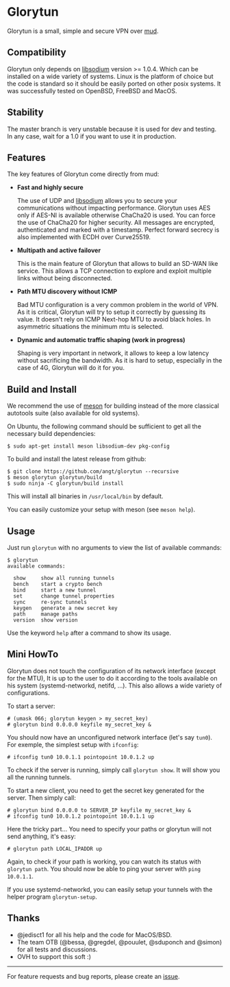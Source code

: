 # Glorytun

Glorytun is a small, simple and secure VPN over [mud](https://github.com/angt/mud).

## Compatibility

Glorytun only depends on [libsodium](https://github.com/jedisct1/libsodium) version >= 1.0.4.
Which can be installed on a wide variety of systems.
Linux is the platform of choice but the code is standard so it should be easily ported on other posix systems.
It was successfully tested on OpenBSD, FreeBSD and MacOS.

## Stability

The master branch is very unstable because it is used for dev and testing.
In any case, wait for a 1.0 if you want to use it in production.

## Features

The key features of Glorytun come directly from mud:

 * **Fast and highly secure**

   The use of UDP and [libsodium](https://github.com/jedisct1/libsodium) allows you to secure
   your communications without impacting performance.
   Glorytun uses AES only if AES-NI is available otherwise ChaCha20 is used.
   You can force the use of ChaCha20 for higher security.
   All messages are encrypted, authenticated and marked with a timestamp.
   Perfect forward secrecy is also implemented with ECDH over Curve25519.

 * **Multipath and active failover**

   This is the main feature of Glorytun that allows to build an SD-WAN like service.
   This allows a TCP connection to explore and exploit multiple links without being disconnected.

 * **Path MTU discovery without ICMP**

   Bad MTU configuration is a very common problem in the world of VPN.
   As it is critical, Glorytun will try to setup it correctly by guessing its value.
   It doesn't rely on ICMP Next-hop MTU to avoid black holes.
   In asymmetric situations the minimum mtu is selected.

 * **Dynamic and automatic traffic shaping (work in progress)**

   Shaping is very important in network, it allows to keep a low latency without sacrificing the bandwidth.
   As it is hard to setup, especially in the case of 4G, Glorytun will do it for you.

## Build and Install

We recommend the use of [meson](http://mesonbuild.com) for building instead of
the more classical autotools suite (also available for old systems).

On Ubuntu, the following command should be sufficient to get all the necessary build dependencies:

    $ sudo apt-get install meson libsodium-dev pkg-config

To build and install the latest release from github:

    $ git clone https://github.com/angt/glorytun --recursive
    $ meson glorytun glorytun/build
    $ sudo ninja -C glorytun/build install

This will install all binaries in `/usr/local/bin` by default.

You can easily customize your setup with meson (see `meson help`).

## Usage

Just run `glorytun` with no arguments to view the list of available commands:

```
$ glorytun
available commands:

  show     show all running tunnels
  bench    start a crypto bench
  bind     start a new tunnel
  set      change tunnel properties
  sync     re-sync tunnels
  keygen   generate a new secret key
  path     manage paths
  version  show version

```

Use the keyword `help` after a command to show its usage.

## Mini HowTo

Glorytun does not touch the configuration of its network interface (except for the MTU),
It is up to the user to do it according to the tools available
on his system (systemd-networkd, netifd, ...).
This also allows a wide variety of configurations.

To start a server:

    # (umask 066; glorytun keygen > my_secret_key)
    # glorytun bind 0.0.0.0 keyfile my_secret_key &

You should now have an unconfigured network interface (let's say `tun0`).
For exemple, the simplest setup with `ifconfig`:

    # ifconfig tun0 10.0.1.1 pointopoint 10.0.1.2 up

To check if the server is running, simply call `glorytun show`.
It will show you all the running tunnels.

To start a new client, you need to get the secret key generated for the server.
Then simply call:

    # glorytun bind 0.0.0.0 to SERVER_IP keyfile my_secret_key &
    # ifconfig tun0 10.0.1.2 pointopoint 10.0.1.1 up

Here the tricky part... You need to specify your paths or glorytun will not send anything, it's easy:

    # glorytun path LOCAL_IPADDR up

Again, to check if your path is working, you can watch its status with `glorytun path`.
You should now be able to ping your server with `ping 10.0.1.1`.

If you use systemd-networkd, you can easily setup your tunnels with the helper program `glorytun-setup`.

## Thanks

 * @jedisct1 for all his help and the code for MacOS/BSD.
 * The team OTB (@bessa, @gregdel, @pouulet, @sduponch and @simon) for all tests and discussions.
 * OVH to support this soft :)

---

For feature requests and bug reports, please create an [issue](https://github.com/angt/glorytun/issues).
